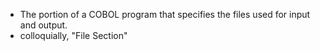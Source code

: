 - The portion of a COBOL program that specifies the files used for input and output.
- colloquially, "File Section"